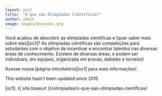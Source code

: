 ```yaml
---
layout: post
title:  "O que são Olimpíadas Científicas?"
author: admin
image: images/bonecooc.png
---
```

Você acabou de descobrir as olimpíadas científicas e [quer saber mais sobre elas][oc1]?
As olimpíadas científicas são competições para estudantes com o objetivo de incentivar e encontrar talentos nas diversas áreas de conhecimento. Existem de diversas áreas, e podem ser individuais, em equipes, organizada em provas, debates e torneios!

Acesse nossa [página introdutória][oc1] para mais informações!

This website hasn't been updated since 2015

[oc1]: {{ site.baseurl }}/olimpiadas/o-que-sao-olimpiadas-cientificas/ 
